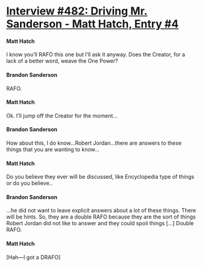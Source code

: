 # [Interview #482: Driving Mr. Sanderson - Matt Hatch, Entry #4](https://www.theoryland.com/intvmain.php?i=482#4)

#### Matt Hatch

I know you’ll RAFO this one but I’ll ask it anyway. Does the Creator, for a lack of a better word, weave the One Power?

#### Brandon Sanderson

RAFO.

#### Matt Hatch

Ok. I’ll jump off the Creator for the moment...

#### Brandon Sanderson

How about this, I do know...Robert Jordan...there are answers to these things that you are wanting to know...

#### Matt Hatch

Do you believe they ever will be discussed, like Encyclopedia type of things or do you believe..

#### Brandon Sanderson

...he did not want to leave explicit answers about a lot of these things. There will be hints. So, they are a double RAFO because they are the sort of things Robert Jordan did not like to answer and they could spoil things [...] Double RAFO.

#### Matt Hatch

[Hah—I got a DRAFO]

